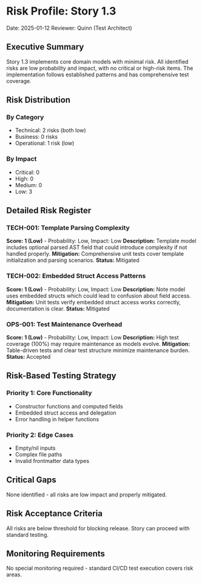 # Risk Profile: Story 1.3

Date: 2025-01-12
Reviewer: Quinn (Test Architect)

## Executive Summary

Story 1.3 implements core domain models with minimal risk. All identified risks are low probability and impact, with no critical or high-risk items. The implementation follows established patterns and has comprehensive test coverage.

## Risk Distribution

### By Category
- Technical: 2 risks (both low)
- Business: 0 risks
- Operational: 1 risk (low)

### By Impact
- Critical: 0
- High: 0
- Medium: 0
- Low: 3

## Detailed Risk Register

### TECH-001: Template Parsing Complexity
**Score: 1 (Low)** - Probability: Low, Impact: Low
**Description:** Template model includes optional parsed AST field that could introduce complexity if not handled properly.
**Mitigation:** Comprehensive unit tests cover template initialization and parsing scenarios.
**Status:** Mitigated

### TECH-002: Embedded Struct Access Patterns
**Score: 1 (Low)** - Probability: Low, Impact: Low
**Description:** Note model uses embedded structs which could lead to confusion about field access.
**Mitigation:** Unit tests verify embedded struct access works correctly, documentation is clear.
**Status:** Mitigated

### OPS-001: Test Maintenance Overhead
**Score: 1 (Low)** - Probability: Low, Impact: Low
**Description:** High test coverage (100%) may require maintenance as models evolve.
**Mitigation:** Table-driven tests and clear test structure minimize maintenance burden.
**Status:** Accepted

## Risk-Based Testing Strategy

### Priority 1: Core Functionality
- Constructor functions and computed fields
- Embedded struct access and delegation
- Error handling in helper functions

### Priority 2: Edge Cases
- Empty/nil inputs
- Complex file paths
- Invalid frontmatter data types

## Critical Gaps

None identified - all risks are low impact and properly mitigated.

## Risk Acceptance Criteria

All risks are below threshold for blocking release. Story can proceed with standard testing.

## Monitoring Requirements

No special monitoring required - standard CI/CD test execution covers risk areas.
